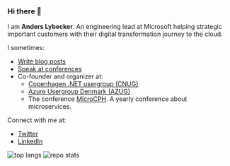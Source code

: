 ### Hi there 👋

I am **Anders Lybecker**. An engineering lead at Microsoft helping strategic important customers with their digital transformation journey to the cloud.

I sometimes:
- [Write blog posts](http://www.lybecker.com/blog/)
- [Speak at conferences](http://www.lybecker.com/blog/speaking/)
- Co-founder and organizer at:
  - [Copenhagen .NET usergroup (CNUG)](https://www.meetup.com/Copenhagen-Net-User-Group/)
  - [Azure Usergroup Denmark (AZUG)](https://www.meetup.com/Azure-Usergroup-Denmark/)
  - The conference [MicroCPH](https://microcph.dk/). A yearly conference about microservices.

Connect with me at:
- [Twitter](https://twitter.com/lybecker)
- [LinkedIn](https://www.linkedin.com/in/anderslybecker/)

![top langs](https://github-readme-stats.vercel.app/api/top-langs/?username=lybecker&hide=jupyter%20notebook,html&langs_count=3)
![repo stats](https://github-readme-stats.vercel.app/api?username=lybecker&show_icons=true&line_height=27)

<!--
**Lybecker/Lybecker** is a ✨ _special_ ✨ repository because its `README.md` (this file) appears on your GitHub profile.

Here are some ideas to get you started:

- 🔭 I’m currently working on ...
- 🌱 I’m currently learning ...
- 👯 I’m looking to collaborate on ...
- 🤔 I’m looking for help with ...
- 💬 Ask me about ...
- 📫 How to reach me: ...
- 😄 Pronouns: ...
- ⚡ Fun fact: ...
-->
